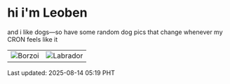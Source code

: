 # hi i'm Leoben

and i like dogs—so have some random dog pics that change whenever my CRON feels like it

|  |  |
|--------|----------|
| ![Borzoi](https://random-dog-vercel.vercel.app/api/random-borzoi?v=1755119991) | ![Labrador](https://random-dog-vercel.vercel.app/api/random-labrador?v=1755119991) |

Last updated: 2025-08-14 05:19 PHT
